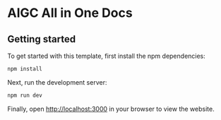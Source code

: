 # AIGC All in One Docs


## Getting started

To get started with this template, first install the npm dependencies:

```bash
npm install
```

Next, run the development server:

```bash
npm run dev
```

Finally, open [http://localhost:3000](http://localhost:3000) in your browser to view the website.

